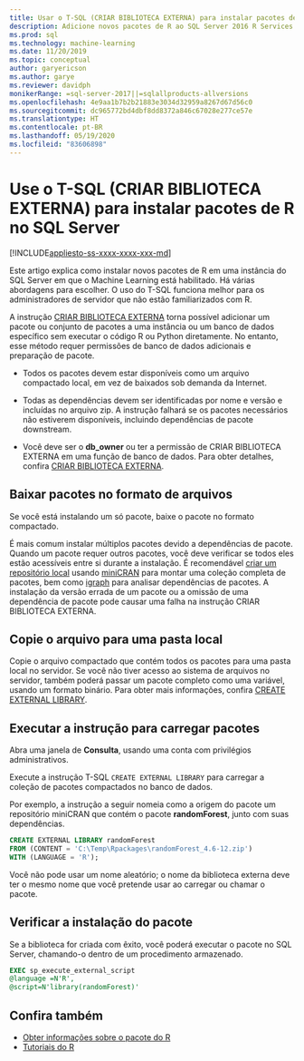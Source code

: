 ```yaml
---
title: Usar o T-SQL (CRIAR BIBLIOTECA EXTERNA) para instalar pacotes de R
description: Adicione novos pacotes de R ao SQL Server 2016 R Services ou Serviços de Machine Learning do SQL Server (no banco de dados).
ms.prod: sql
ms.technology: machine-learning
ms.date: 11/20/2019
ms.topic: conceptual
author: garyericson
ms.author: garye
ms.reviewer: davidph
monikerRange: =sql-server-2017||=sqlallproducts-allversions
ms.openlocfilehash: 4e9aa1b7b2b21883e3034d32959a8267d67d56c0
ms.sourcegitcommit: dc965772bd4dbf8dd8372a846c67028e277ce57e
ms.translationtype: HT
ms.contentlocale: pt-BR
ms.lasthandoff: 05/19/2020
ms.locfileid: "83606898"
---
```

# <a name="use-t-sql-create-external-library-to-install-r-packages-on-sql-server"></a>Use o T-SQL (CRIAR BIBLIOTECA EXTERNA) para instalar pacotes de R no SQL Server
[!INCLUDE[appliesto-ss-xxxx-xxxx-xxx-md](../../includes/appliesto-ss-xxxx-xxxx-xxx-md.md)]

Este artigo explica como instalar novos pacotes de R em uma instância do SQL Server em que o Machine Learning está habilitado. Há várias abordagens para escolher. O uso do T-SQL funciona melhor para os administradores de servidor que não estão familiarizados com R.

A instrução [CRIAR BIBLIOTECA EXTERNA](https://docs.microsoft.com/sql/t-sql/statements/create-external-library-transact-sql) torna possível adicionar um pacote ou conjunto de pacotes a uma instância ou um banco de dados específico sem executar o código R ou Python diretamente. No entanto, esse método requer permissões de banco de dados adicionais e preparação de pacote.

+ Todos os pacotes devem estar disponíveis como um arquivo compactado local, em vez de baixados sob demanda da Internet.

+ Todas as dependências devem ser identificadas por nome e versão e incluídas no arquivo zip. A instrução falhará se os pacotes necessários não estiverem disponíveis, incluindo dependências de pacote downstream. 

+ Você deve ser o **db_owner** ou ter a permissão de CRIAR BIBLIOTECA EXTERNA em uma função de banco de dados. Para obter detalhes, confira [CRIAR BIBLIOTECA EXTERNA](https://docs.microsoft.com/sql/t-sql/statements/create-external-library-transact-sql).

## <a name="download-packages-in-archive-format"></a>Baixar pacotes no formato de arquivos

Se você está instalando um só pacote, baixe o pacote no formato compactado.

É mais comum instalar múltiplos pacotes devido a dependências de pacote. Quando um pacote requer outros pacotes, você deve verificar se todos eles estão acessíveis entre si durante a instalação. É recomendável [criar um repositório local](create-a-local-package-repository-using-minicran.md) usando [miniCRAN](https://andrie.github.io/miniCRAN/) para montar uma coleção completa de pacotes, bem como [igraph](https://igraph.org/r/) para analisar dependências de pacotes. A instalação da versão errada de um pacote ou a omissão de uma dependência de pacote pode causar uma falha na instrução CRIAR BIBLIOTECA EXTERNA. 

## <a name="copy-the-file-to-a-local-folder"></a>Copie o arquivo para uma pasta local

Copie o arquivo compactado que contém todos os pacotes para uma pasta local no servidor. Se você não tiver acesso ao sistema de arquivos no servidor, também poderá passar um pacote completo como uma variável, usando um formato binário. Para obter mais informações, confira [CREATE EXTERNAL LIBRARY](../../t-sql/statements/create-external-library-transact-sql.md).

## <a name="run-the-statement-to-upload-packages"></a>Executar a instrução para carregar pacotes

Abra uma janela de **Consulta**, usando uma conta com privilégios administrativos.

Execute a instrução T-SQL `CREATE EXTERNAL LIBRARY` para carregar a coleção de pacotes compactados no banco de dados.

Por exemplo, a instrução a seguir nomeia como a origem do pacote um repositório miniCRAN que contém o pacote **randomForest**, junto com suas dependências. 

```sql
CREATE EXTERNAL LIBRARY randomForest
FROM (CONTENT = 'C:\Temp\Rpackages\randomForest_4.6-12.zip')
WITH (LANGUAGE = 'R');
```

Você não pode usar um nome aleatório; o nome da biblioteca externa deve ter o mesmo nome que você pretende usar ao carregar ou chamar o pacote.

## <a name="verify-package-installation"></a>Verificar a instalação do pacote

Se a biblioteca for criada com êxito, você poderá executar o pacote no SQL Server, chamando-o dentro de um procedimento armazenado.
    
```sql
EXEC sp_execute_external_script
@language =N'R',
@script=N'library(randomForest)'
```

## <a name="see-also"></a>Confira também

+ [Obter informações sobre o pacote do R](r-package-information.md)
+ [Tutoriais do R](../tutorials/sql-server-r-tutorials.md)
